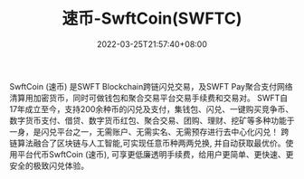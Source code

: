 ﻿---
weight: 
title: "速币-SwftCoin(SWFTC)"
description: "SwftCoin (速币) 是SWFT Blockchain跨链闪兑交易，及SWFT Pay聚合支付网络清算用加密货币，同时可做钱包和聚合交易平台交易手续费和交易对"
date: 2022-03-25T21:57:40+08:00
lastmod: 2022-03-25T16:45:40+08:00
draft: false
authors: ["Metabd"]
featuredImage: "subi-swftcoinswftc.webp"
link: ""
tags: ["数字代币","速币-SwftCoin(SWFTC)"]
categories: ["navigation"]
navigation: ["数字代币"]
lightgallery: true
toc: true
pinned: false
recommend: false
recommend1: false
---
SwftCoin (速币) 是SWFT Blockchain跨链闪兑交易，及SWFT Pay聚合支付网络清算用加密货币，同时可做钱包和聚合交易平台交易手续费和交易对。
SWFT自17年成立至今，支持200余种币的闪兑及支付，集钱包、闪兑、一键购买竞争币、数字货币支付、借贷、数字货币红包、聚合交易、团购、理财、挖矿等多种功能于一身，是闪兑平台之一，无需账户、无需实名、无需预存进行去中心化闪兑！
跨链算法融合了区块链与人工智能,可实现任意币种两两兑换, 并自动获取最优价。使用平台代币SwftCoin (速币), 可享更低廉透明手续费，给用户更简单、更快速、更安全的极致闪兑体验。
